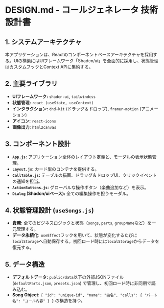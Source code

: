 # DESIGN.md - コールジェネレータ 技術設計書

## 1. システムアーキテクチャ
本アプリケーションは、Reactのコンポーネントベースアーキテクチャを採用する。UIの構築にはUIフレームワーク「Shadcn/ui」を全面的に採用し、状態管理はカスタムフックとContext APIに集約する。

## 2. 主要ライブラリ
- **UIフレームワーク:** `shadcn-ui`, `tailwindcss`
- **状態管理:** `react (useState, useContext)`
- **インタラクション:** `dnd-kit` (ドラッグ＆ドロップ), `framer-motion` (アニメーション)
- **アイコン:** `react-icons`
- **画像出力:** `html2canvas`

## 3. コンポーネント設計
- **`App.js`:** アプリケーション全体のレイアウト定義と、モーダルの表示状態管理。
- **`Layout.js`:** カード型のコンテナを提供する。
- **`CallTable.js`:** テーブルの描画、ドラッグ＆ドロップUI、クリックイベントの通知を担当。
- **`ActionButtons.js`:** グローバルな操作ボタン（楽曲追加など）を表示。
- **`Dialog` (Shadcn/uiベース):** 全ての編集操作を担うモーダル。

## 4. 状態管理設計 (`useSongs.js`)
- **責務:** 全てのビジネスロジックと状態（`songs`, `parts`, `groupName`など）を一元管理する。
- **データ永続化:** `useEffect`フックを用いて、状態が変化するたびに`localStorage`へ自動保存する。初回ロード時には`localStorage`からデータを復元する。

## 5. データ構造
- **デフォルトデータ:** `public/data`以下の外部JSONファイル (`defaultParts.json`, `presets.json`) で管理し、初回ロード時に非同期で読み込む。
- **Song Object:** `{ "id": "unique-id", "name": "曲名", "calls": { "パート名": "コール内容" } }` の構造を持つ。